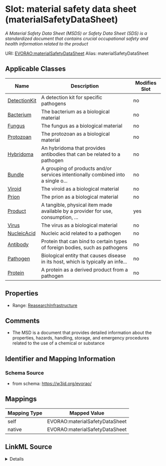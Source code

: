 

# Slot: material safety data sheet (materialSafetyDataSheet) 


_A Material Safety Data Sheet (MSDS) or Safety Data Sheet (SDS) is a standardized document that contains crucial occupational safety and health information related to the product_





URI: [EVORAO:materialSafetyDataSheet](https://w3id.org/evorao/materialSafetyDataSheet)
Alias: materialSafetyDataSheet

<!-- no inheritance hierarchy -->





## Applicable Classes

| Name | Description | Modifies Slot |
| --- | --- | --- |
| [DetectionKit](DetectionKit.md) | A detection kit for specific pathogens |  no  |
| [Bacterium](Bacterium.md) | The bacterium as a biological material |  no  |
| [Fungus](Fungus.md) | The fungus as a biological material |  no  |
| [Protozoan](Protozoan.md) | The protozoan as a biological material |  no  |
| [Hybridoma](Hybridoma.md) | An hybridoma that provides antibodies that can be related to a pathogen |  no  |
| [Bundle](Bundle.md) | A grouping of products and/or services intentionally combined into a single o... |  no  |
| [Viroid](Viroid.md) | The viroid as a biological material |  no  |
| [Prion](Prion.md) | The prion as a biological material |  no  |
| [Product](Product.md) | A tangible, physical item made available by a provider for use, consumption, ... |  yes  |
| [Virus](Virus.md) | The virus as a biological material |  no  |
| [NucleicAcid](NucleicAcid.md) | Nucleic acid related to a pathogen |  no  |
| [Antibody](Antibody.md) | Protein that can bind to certain types of foreign bodies, such as pathogens |  no  |
| [Pathogen](Pathogen.md) | Biological entity that causes disease in its host, which is typically an infe... |  no  |
| [Protein](Protein.md) | A protein as a derived product from a pathogen |  no  |







## Properties

* Range: [ReasearchInfrastructure](ReasearchInfrastructure.md)





## Comments

* The MSD  is a document that provides detailed information about the properties, hazards, handling, storage, and emergency procedures related to the use of a chemical or substance

## Identifier and Mapping Information







### Schema Source


* from schema: https://w3id.org/evorao/




## Mappings

| Mapping Type | Mapped Value |
| ---  | ---  |
| self | EVORAO:materialSafetyDataSheet |
| native | EVORAO:materialSafetyDataSheet |




## LinkML Source

<details>
```yaml
name: materialSafetyDataSheet
description: A Material Safety Data Sheet (MSDS) or Safety Data Sheet (SDS) is a standardized
  document that contains crucial occupational safety and health information related
  to the product
title: material safety data sheet
comments:
- The MSD  is a document that provides detailed information about the properties,
  hazards, handling, storage, and emergency procedures related to the use of a chemical
  or substance
from_schema: https://w3id.org/evorao/
rank: 1000
alias: materialSafetyDataSheet
domain_of:
- Product
range: ReasearchInfrastructure
required: false
multivalued: false

```
</details>